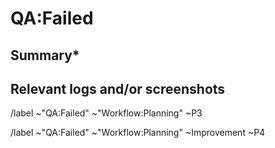 # QA:Failed


## Summary*


## Relevant logs and/or screenshots

  
/label ~"QA:Failed" ~"Workflow:Planning" ~P3 


/label ~"QA:Failed" ~"Workflow:Planning" ~Improvement ~P4

